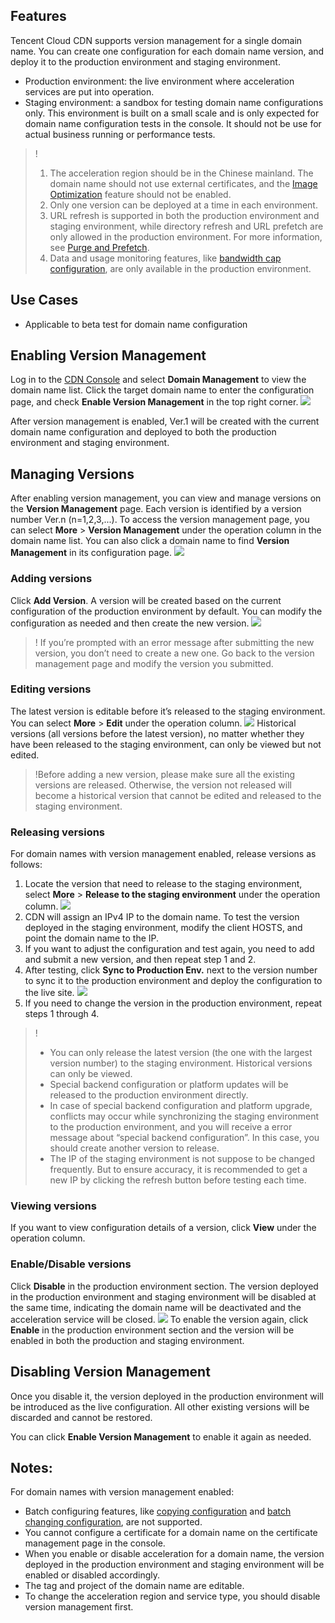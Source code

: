 
## Features

Tencent Cloud CDN supports version management for a single domain name. You can create one configuration for each domain name version, and deploy it to the production environment and staging environment.

- Production environment: the live environment where acceleration services are put into operation.
- Staging environment: a sandbox for testing domain name configurations only. This environment is built on a small scale and is only expected for domain name configuration tests in the console. It should not be use for actual business running or performance tests.

>!
>1. The acceleration region should be in the Chinese mainland. The domain name should not use external certificates, and the [Image Optimization](https://cloud.tencent.com/document/product/228/43121) feature  should not be enabled.
>2. Only one version can be deployed at a time in each environment.
>3. URL refresh is supported in both the production environment and staging environment, while directory refresh and URL prefetch are only allowed in the production environment. For more information, see [Purge and Prefetch](https://intl.cloud.tencent.com/document/product/228/6299).
>4. Data and usage monitoring features, like [bandwidth cap configuration](https://intl.cloud.tencent.com/document/product/228/7541), are only available in the production environment.


## Use Cases

- Applicable to beta test for domain name configuration



[](id:open)
## Enabling Version Management

Log in to the [CDN Console](https://console.cloud.tencent.com/cdn) and select **Domain Management** to view the domain name list. Click the target domain name to enter the configuration page, and check **Enable Version Management** in the top right corner.
![](https://main.qcloudimg.com/raw/8c60d15a989ded86ad697f4cc8e588ea.png)

After version management is enabled, Ver.1 will be created with the current domain name configuration and deployed to both the production environment and staging environment.

## Managing Versions

After enabling version management, you can view and manage versions on the **Version Management** page. Each version is identified by a version number Ver.n (n=1,2,3,...).
To access the version management page, you can select **More** > **Version Management** under the operation column in the domain name list. You can also click a domain name to find **Version Management** in its configuration page.
![](https://main.qcloudimg.com/raw/5646d1b1a5c812dc04af690b9efb457c.png)



### Adding versions
Click **Add Version**. A version will be created based on the current configuration of the production environment by default. You can modify the configuration as needed and then create the new version.
![](https://main.qcloudimg.com/raw/f748948c5a279709b713b2da4dfa7fb9.png)

>! If you’re prompted with an error message after submitting the new version, you don’t need to create a new one. Go back to the version management page and modify the version you submitted.

### Editing versions

The latest version is editable before it’s released to the staging environment. You can select **More** > **Edit** under the operation column.
![](https://main.qcloudimg.com/raw/b874c1ce46736815efe6ade4147e7a5a.png)
Historical versions (all versions before the latest version), no matter whether they have been released to the staging environment, can only be viewed but not edited.

>!Before adding a new version, please make sure all the existing versions are released. Otherwise, the version not released will become a historical version that cannot be edited and released to the staging environment.


### Releasing versions

For domain names with version management enabled, release versions as follows:

1. Locate the version that need to release to the staging environment, select **More** > **Release to the staging environment** under the operation column.
![](https://main.qcloudimg.com/raw/06196f7c4bef077be3721ece2682f48b.png)
2. CDN will assign an IPv4 IP to the domain name. To test the version deployed in the staging environment, modify the client HOSTS, and point the domain name to the IP.
3. If you want to adjust the configuration and test again, you need to add and submit a new version, and then repeat step 1 and 2.
4. After testing, click **Sync to Production Env.** next to the version number to sync it to the production environment and deploy the configuration to the live site. 
![](https://main.qcloudimg.com/raw/a6eb38ef147e2347654c8c6b21cd1819.png)
5. If you need to change the version in the production environment, repeat steps 1 through 4.

>!
>- You can only release the latest version (the one with the largest version number) to the staging environment. Historical versions can only be viewed.
>- Special backend configuration or platform updates will be released to the production environment directly.
>- In case of special backend configuration and platform upgrade, conflicts may occur while synchronizing the staging environment to the production environment, and you will receive a error message about “special backend configuration”. In this case, you should create another version to release.
>- The IP of the staging environment is not suppose to be changed frequently. But to ensure accuracy, it is recommended to get a new IP by clicking the refresh button before testing each time.



### Viewing versions

If you want to view configuration details of a version, click **View** under the operation column.


### Enable/Disable versions
Click **Disable** in the production environment section. The version deployed in the production environment and staging environment will be disabled at the same time, indicating the domain name will be deactivated and the acceleration service will be closed.
![](https://main.qcloudimg.com/raw/7a09e9b936cdeae90283315dcac900b7.png)
To enable the version again, click **Enable** in the production environment section and the version will be enabled in both the production and staging environment.

## Disabling Version Management

Once you disable it, the version deployed in the production environment will be introduced as the live configuration. All other existing versions will be discarded and cannot be restored.

You can click **Enable Version Management** to enable it again as needed.


## Notes:

For domain names with version management enabled:
- Batch configuring features, like [copying configuration](https://intl.cloud.tencent.com/document/product/228/38936) and [batch changing configuration](https://intl.cloud.tencent.com/document/product/228/39911), are not supported.
- You cannot configure a certificate for a domain name on the certificate management page in the console.
- When you enable or disable acceleration for a domain name, the version deployed in the production environment and staging environment will be enabled or disabled accordingly.
- The tag and project of the domain name are editable.
- To change the acceleration region and service type, you should disable version management first. 
